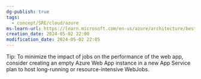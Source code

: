 ```yaml
---
dg-publish: true
tags:
  - concept/SRE/cloud/azure
ms-learn-url: https://learn.microsoft.com/en-us/azure/architecture/best-practices/background-jobs#azure-web-apps-and-webjobs
creation_date: 2024-05-02 22:00
modification_date: 2024-05-02 22:05
---
```



Tip:
To minimize the impact of jobs on the performance of the web app, consider creating an empty Azure Web App instance in a new App Service plan to host long-running or resource-intensive WebJobs.